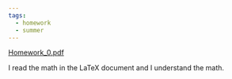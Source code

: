 ```yaml
---
tags:
  - homework
  - summer
---
```



[Homework_0.pdf](80_Learning_Education/82_Summer_Courses/82.30_ucla_cssi_2024/homework/homework_0/Homework_0.pdf)

I read the math in the LaTeX document and I understand the math.